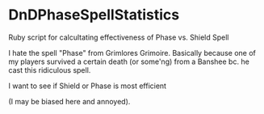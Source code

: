 # DnDPhaseSpellStatistics
Ruby script for calcultating effectiveness of Phase vs. Shield Spell

I hate the spell "Phase" from Grimlores Grimoire. Basically because one of my players survived a certain death (or some'ng) from a Banshee bc. he cast this ridiculous spell.

I want to see if Shield or Phase is most efficient

(I may be biased here and annoyed).